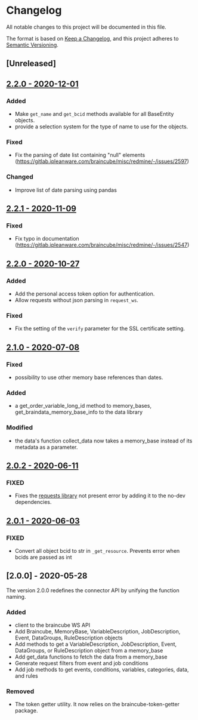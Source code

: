 # Changelog
All notable changes to this project will be documented in this file.

The format is based on [Keep a Changelog](https://keepachangelog.com/en/1.0.0/),
and this project adheres to [Semantic Versioning](https://semver.org/spec/v2.0.0.html).

## [Unreleased]

## [2.2.0 - 2020-12-01](https://gitlab.ipleanware.com/braincube/core/python/py_client/compare/2.2.1...2.2.2)

### Added
- Make `get_name` and `get_bcid` methods available for all BaseEntity objects.
- provide a selection system for the type of name to use for the objects.


### Fixed
 - Fix the parsing of date list containing "null" elements (https://gitlab.ipleanware.com/braincube/misc/redmine/-/issues/2597)

### Changed
 - Improve list of date parsing using pandas

## [2.2.1 - 2020-11-09](https://gitlab.ipleanware.com/braincube/core/python/py_client/compare/2.2.0...2.2.1)

### Fixed
 - Fix typo in documentation (https://gitlab.ipleanware.com/braincube/misc/redmine/-/issues/2547)

## [2.2.0 - 2020-10-27](https://gitlab.ipleanware.com/braincube/core/python/py_client/compare/2.1.0...2.2.0)

### Added
 - Add the personal access token option for authentication.
 - Allow requests without json parsing in `request_ws`.
### Fixed
 - Fix the setting of the `verify` parameter for the SSL certificate setting.

## [2.1.0 - 2020-07-08](https://gitlab.ipleanware.com/braincube/core/python/py_client/compare/2.0.2...2.1.0)

### Fixed
 - possibility to use other memory base references than dates.

### Added
 - a get_order_variable_long_id method to memory_bases, get_braindata_memory_base_info to the data library

### Modified
 - the data's function collect_data now takes a memory_base instead of its metadata as a parameter.

## [2.0.2 - 2020-06-11](https://gitlab.ipleanware.com/braincube/core/python/py_client/compare/2.0.1...2.0.2)

### FIXED
 - Fixes the [requests library](https://gitlab.ipleanware.com/braincube/misc/redmine/issues/1791) not present error by adding it to the no-dev dependencies.

## [2.0.1 - 2020-06-03](https://gitlab.ipleanware.com/braincube/core/python/py_client/compare/2.0.0...2.0.1)

### FIXED
 - Convert all object bcid to str in `_get_resource`. Prevents error when bcids are passed as int

## [2.0.0] - 2020-05-28
The version 2.0.0 redefines the connector API by unifying the function naming.

### Added
- client to the braincube WS API
- Add Braincube, MemoryBase, VariableDescription, JobDescription, Event, DataGroups, RuleDescription objects
- Add methods to get a VariableDescription, JobDescription, Event, DataGroups, or RuleDescription object from a memory_base
- Add get_data functions to fetch the data from a memory_base
- Generate request filters from event and job conditions
- Add job methods to get events, conditions, variables, categories, data, and rules

### Removed
 - The token getter utility. It now relies on the braincube-token-getter package.
